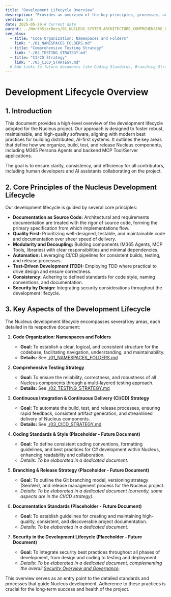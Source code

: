 ```yaml
---
title: "Development Lifecycle Overview"
description: "Provides an overview of the key principles, processes, and standards that govern the development lifecycle of the Nucleus project, ensuring quality, consistency, and maintainability."
version: 1.0
date: 2025-05-29 # Current date
parent: ../NorthStarDocs/01_NUCLEUS_SYSTEM_ARCHITECTURE_COMPREHENSIVE_GUIDE.md
see_also:
  - title: "Code Organization: Namespaces and Folders"
    link: "./01_NAMESPACES_FOLDERS.md"
  - title: "Comprehensive Testing Strategy"
    link: "./02_TESTING_STRATEGY.md"
  - title: "CI/CD Strategy"
    link: "./03_CICD_STRATEGY.md"
  # Add links to future documents like Coding Standards, Branching Strategy, etc.
---
```


# Development Lifecycle Overview

## 1. Introduction

This document provides a high-level overview of the development lifecycle adopted for the Nucleus project. Our approach is designed to foster robust, maintainable, and high-quality software, aligning with modern best practices for building distributed, AI-first systems. It outlines the key areas that define how we organize, build, test, and release Nucleus components, including M365 Persona Agents and backend MCP Tool/Server applications.

The goal is to ensure clarity, consistency, and efficiency for all contributors, including human developers and AI assistants collaborating on the project.

## 2. Core Principles of the Nucleus Development Lifecycle

Our development lifecycle is guided by several core principles:

*   **Documentation as Source Code:** Architectural and requirements documentation are treated with the rigor of source code, forming the primary specification from which implementations flow.
*   **Quality First:** Prioritizing well-designed, testable, and maintainable code and documentation over sheer speed of delivery.
*   **Modularity and Decoupling:** Building components (M365 Agents, MCP Tools, libraries) with clear responsibilities and minimal dependencies.
*   **Automation:** Leveraging CI/CD pipelines for consistent builds, testing, and release processes.
*   **Test-Driven Development (TDD):** Employing TDD where practical to drive design and ensure correctness.
*   **Consistency:** Adhering to defined standards for code style, naming conventions, and documentation.
*   **Security by Design:** Integrating security considerations throughout the development lifecycle.

## 3. Key Aspects of the Development Lifecycle

The Nucleus development lifecycle encompasses several key areas, each detailed in its respective document:

1.  **Code Organization: Namespaces and Folders**
    *   **Goal:** To establish a clear, logical, and consistent structure for the codebase, facilitating navigation, understanding, and maintainability.
    *   **Details:** See [./01_NAMESPACES_FOLDERS.md](./01_NAMESPACES_FOLDERS.md)

2.  **Comprehensive Testing Strategy**
    *   **Goal:** To ensure the reliability, correctness, and robustness of all Nucleus components through a multi-layered testing approach.
    *   **Details:** See [./02_TESTING_STRATEGY.md](./02_TESTING_STRATEGY.md)

3.  **Continuous Integration & Continuous Delivery (CI/CD) Strategy**
    *   **Goal:** To automate the build, test, and release processes, ensuring rapid feedback, consistent artifact generation, and streamlined delivery of Nucleus components.
    *   **Details:** See [./03_CICD_STRATEGY.md](./03_CICD_STRATEGY.md)

4.  **Coding Standards & Style (Placeholder - Future Document)**
    *   **Goal:** To define consistent coding conventions, formatting guidelines, and best practices for C# development within Nucleus, enhancing readability and collaboration.
    *   *Details: To be elaborated in a dedicated document.*

5.  **Branching & Release Strategy (Placeholder - Future Document)**
    *   **Goal:** To outline the Git branching model, versioning strategy (SemVer), and release management process for the Nucleus project.
    *   *Details: To be elaborated in a dedicated document (currently, some aspects are in the CI/CD strategy).*

6.  **Documentation Standards (Placeholder - Future Document)**
    *   **Goal:** To establish guidelines for creating and maintaining high-quality, consistent, and discoverable project documentation.
    *   *Details: To be elaborated in a dedicated document.*

7.  **Security in the Development Lifecycle (Placeholder - Future Document)**
    *   **Goal:** To integrate security best practices throughout all phases of development, from design and coding to testing and deployment.
    *   *Details: To be elaborated in a dedicated document, complementing the overall [Security Overview and Governance](../../Security/01_SECURITY_OVERVIEW_AND_GOVERNANCE.md).*

This overview serves as an entry point to the detailed standards and processes that guide Nucleus development. Adherence to these practices is crucial for the long-term success and health of the project.